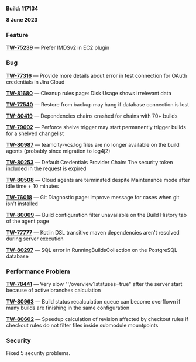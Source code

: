 [//]: # (title: TeamCity 2022.10.4 Release Notes)
[//]: # (auxiliary-id: TeamCity 2022.10.4 Release Notes)

__Build: 117134__

__8 June 2023__

<!--Project: TeamCity Fix versions: {2022.10.4 (117134)}  visible to: {All Users} #Fixed -{Trunk issue}-->


### Feature

**[TW-75239](https://youtrack.jetbrains.com/issue/TW-75239/Prefer-IMDSv2-in-EC2-plugin)** — Prefer IMDSv2 in EC2 plugin


### Bug

**[TW-77316](https://youtrack.jetbrains.com/issue/TW-77316/Provide-more-details-about-error-in-test-connection-for-OAuth-credentials-in-Jira-Cloud)** — Provide more details about error in test connection for OAuth credentials in Jira Cloud

**[TW-81680](https://youtrack.jetbrains.com/issue/TW-81680/Cleanup-rules-page-Disk-Usage-shows-irrelevant-data)** — Cleanup rules page: Disk Usage shows irrelevant data

**[TW-77540](https://youtrack.jetbrains.com/issue/TW-77540/Restore-from-backup-may-hang-if-database-connection-is-lost)** — Restore from backup may hang if database connection is lost

**[TW-80419](https://youtrack.jetbrains.com/issue/TW-80419/Dependencies-chains-crashed-for-chains-with-70-builds)** — Dependencies chains crashed for chains with 70+ builds

**[TW-79602](https://youtrack.jetbrains.com/issue/TW-79602/Perforce-shelve-trigger-may-start-permanently-trigger-builds-for-a-shelved-changelist)** — Perforce shelve trigger may start permanently trigger builds for a shelved changelist

**[TW-80987](https://youtrack.jetbrains.com/issue/TW-80987/teamcity-vcs.log-files-are-no-longer-available-on-the-build-agents-probably-since-migration-to-log4j2)** — teamcity-vcs.log files are no longer available on the build agents (probably since migration to log4j2)

**[TW-80253](https://youtrack.jetbrains.com/issue/TW-80253/Default-Credentials-Provider-Chain-The-security-token-included-in-the-request-is-expired)** — Default Credentials Provider Chain: The security token included in the request is expired

**[TW-80508](https://youtrack.jetbrains.com/issue/TW-80508/Cloud-agents-are-terminated-despite-Maintenance-mode-after-idle-time-10-minutes)** — Cloud agents are terminated despite Maintenance mode after idle time + 10 minutes

**[TW-76018](https://youtrack.jetbrains.com/issue/TW-76018/Git-Diagnostic-page-improve-message-for-cases-when-git-isnt-installed)** — Git Diagnostic page: improve message for cases when git isn't installed

**[TW-80069](https://youtrack.jetbrains.com/issue/TW-80069/Build-configuration-filter-unavailable-on-the-Build-History-tab-of-the-agent-page)** — Build configuration filter unavailable on the Build History tab of the agent page

**[TW-77777](https://youtrack.jetbrains.com/issue/TW-77777/Kotlin-DSL-transitive-maven-dependencies-arent-resolved-during-server-execution)** — Kotlin DSL transitive maven dependencies aren't resolved during server execution

**[TW-80297](https://youtrack.jetbrains.com/issue/TW-80297/SQL-error-in-RunningBuildsCollection-on-the-PostgreSQL-database)** — SQL error in RunningBuildsCollection on the PostgreSQL database


### Performance Problem

**[TW-78441](https://youtrack.jetbrains.com/issue/TW-78441/Very-slow-overviewstatusestrue-after-the-server-start-because-of-active-branches-calculation)** — Very slow "'/overview?statuses=true" after the server start because of active branches calculation

**[TW-80963](https://youtrack.jetbrains.com/issue/TW-80963/Build-status-recalculation-queue-can-become-overflown-if-many-builds-are-finishing-in-the-same-configuration)** — Build status recalculation queue can become overflown if many builds are finishing in the same configuration

**[TW-80602](https://youtrack.jetbrains.com/issue/TW-80602/Speedup-calculation-of-revision-affected-by-checkout-rules-if-checkout-rules-do-not-filter-files-inside-submodule-mountpoints)** — Speedup calculation of revision affected by checkout rules if checkout rules do not filter files inside submodule mountpoints


### Security

Fixed 5 security problems.